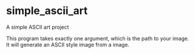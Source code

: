 # simple_ascii_art
A simple ASCII art project

This program takes exactly one argument, which is the path to your image.
It will generate an ASCII style image from a image.
